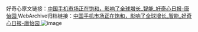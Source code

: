 好奇心原文链接：[中国手机市场正在饱和，影响了全球增长_智能_好奇心日报-唐怡园 ](https://www.qdaily.com/articles/10104.html)
WebArchive归档链接：[中国手机市场正在饱和，影响了全球增长_智能_好奇心日报-唐怡园 ](http://web.archive.org/web/20190623155635/https://www.qdaily.com/articles/10104.html)
![image](http://ww3.sinaimg.cn/large/007d5XDply1g3vv1xr7arj30u021mayt)